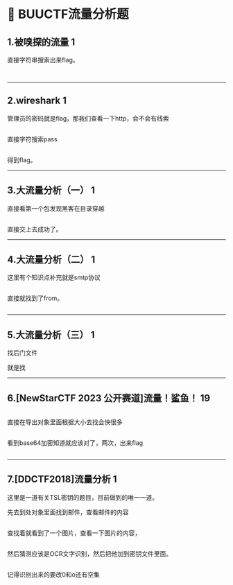 # 🌯 BUUCTF流量分析题

## 1.被嗅探的流量 1

直接字符串搜索出来flag。

<figure><img src="../.gitbook/assets/image (62).png" alt=""><figcaption></figcaption></figure>

<figure><img src="../.gitbook/assets/image (63).png" alt=""><figcaption></figcaption></figure>



***

## 2.wireshark 1

管理员的密码就是flag，那我们查看一下http，会不会有线索

<figure><img src="../.gitbook/assets/image (64).png" alt=""><figcaption></figcaption></figure>

直接字符搜索pass

<figure><img src="../.gitbook/assets/image (65).png" alt=""><figcaption></figcaption></figure>

得到flag。



***

## 3.大流量分析（一） 1

直接看第一个包发现黑客在目录穿越

<figure><img src="../.gitbook/assets/image (3) (1) (1) (1) (1).png" alt=""><figcaption></figcaption></figure>

直接交上去成功了。



***

## 4.大流量分析（二） 1

这里有个知识点补充就是smtp协议

<figure><img src="../.gitbook/assets/image (1) (1) (1) (1) (1) (1).png" alt=""><figcaption></figcaption></figure>

直接就找到了from。

<figure><img src="../.gitbook/assets/image (2) (1) (1) (1) (1) (1).png" alt=""><figcaption></figcaption></figure>





***

## 5.大流量分析（三） 1

找后门文件

就是找



***

## 6.\[NewStarCTF 2023 公开赛道]流量！鲨鱼！ 19

<figure><img src="../.gitbook/assets/image (6) (1) (1).png" alt=""><figcaption></figcaption></figure>

直接在导出对象里面根据大小去找会快很多

<figure><img src="../.gitbook/assets/image (1) (1) (1) (1) (1).png" alt=""><figcaption></figcaption></figure>

看到base64加密知道就应该对了，两次，出来flag

<figure><img src="../.gitbook/assets/image (2) (1) (1) (1) (1).png" alt=""><figcaption></figcaption></figure>





***

## 7.\[DDCTF2018]流量分析 1

这里是一道有关TSL密钥的题目，目前做到的唯一一道。

先去到处对象里面找到邮件，查看邮件的内容

<figure><img src="../.gitbook/assets/image (1) (1) (1) (1).png" alt=""><figcaption></figcaption></figure>

查找着就看到了一个图片，查看一下图片的内容，

<figure><img src="../.gitbook/assets/image (25).png" alt=""><figcaption></figcaption></figure>

然后猜测应该是OCR文字识别，然后把他加到密钥文件里面。

<figure><img src="../.gitbook/assets/image (2) (1) (1) (1).png" alt=""><figcaption></figcaption></figure>

记得识别出来的要改0和o还有空集

<figure><img src="../.gitbook/assets/image (4) (1) (1) (1).png" alt=""><figcaption></figcaption></figure>

<figure><img src="../.gitbook/assets/image (5) (1) (1) (1).png" alt=""><figcaption></figcaption></figure>





















